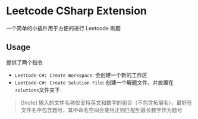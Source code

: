 # Leetcode CSharp Extension

一个简单的小插件用于方便的进行 Leetcode 刷题

## Usage

提供了两个指令
- `LeetCode-C#: Create Workspace`: 会创建一个新的工作区
- `LeetCode-C#: Create Solution File`: 创建一个解题文件，并放置在`solutions`文件夹下

>[!note] 输入的文件名称仅支持英文和数字的组合（不包含拓展名），最好在文件名中包含题号，其中命名空间会使用正则匹配到最长数字作为题号

